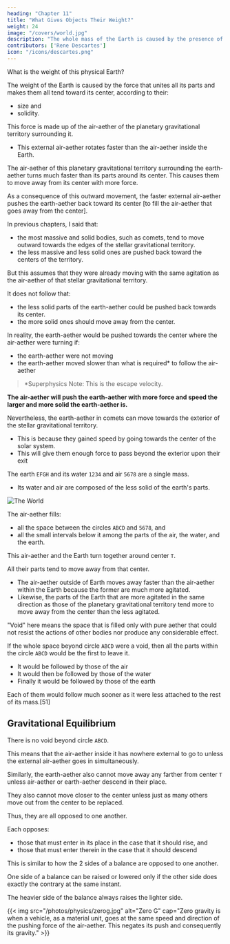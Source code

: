 ```yaml
---
heading: "Chapter 11"
title: "What Gives Objects Their Weight?"
weight: 24
image: "/covers/world.jpg"
description: "The whole mass of the Earth is caused by the presence of the moon, and also about some particular things that depend on that motion"
contributors: ['Rene Descartes']
icon: "/icons/descartes.png"
---
```




What is the weight of this physical Earth? 

The weight of the Earth is caused by the force that unites all its parts and makes them all tend toward its center, according to their:
- size and
- solidity.

This force is made up of the air-aether of the planetary gravitational territory surrounding it. 
- This external air-aether rotates faster than the air-aether inside the Earth.  

The air-aether of this planetary gravitational territory  surrounding the earth-aether turns much faster than its parts around its center. This causes them to move away from its center with more force. 

As a consequence of this outward movement, the faster external air-aether pushes the earth-aether back toward its center [to fill the air-aether that goes away from the center].


In previous chapters, I said that:
- the most massive and solid bodies, such as comets, tend to move outward towards the edges of the stellar gravitational territory. 
- the less massive and less solid ones are pushed back toward the centers of the territory. 

But this assumes that they were already moving with the same agitation as the air-aether of that stellar gravitational territory. 

It does not follow that:
- the less solid parts of the earth-aether could be pushed back towards its center.
- the more solid ones should move away from the center. 

In reality, the earth-aether would be pushed towards the center where the air-aether were turning if:
- the earth-aether were not moving
- the earth-aether moved slower than what is required* to follow the air-aether 

> *Superphysics Note: This is the escape velocity. 



**The air-aether will push the earth-aether with more force and speed the larger and more solid the earth-aether is.** 

Nevertheless, the earth-aether in comets can move towards the exterior of the stellar gravitational territory.
- This is because they gained speed by going towards the center of the solar system. 
- This will give them enough force to pass beyond the exterior upon their exit


The earth `EFGH` and its  water `1234` and air `5678` are a single mass.
- Its water and air are composed of the less solid of the earth's parts.

![The World](/graphics/physics/world-11.jpg)


The air-aether fills:
- all the space between the circles `ABCD` and `5678`, and
- all the small intervals below it among the parts of the air, the water, and the earth.

This air-aether and the Earth turn together around center `T`.

All their parts tend to move away from that center. 
- The air-aether outside of Earth moves away faster than the air-aether within the Earth because the former are much more agitated.
- Likewise, the parts of the Earth that are more agitated in the same direction as those of the planetary gravitational territory tend more to move away from the center than the less agitated.

"Void" here means the space that is filled only with pure aether that could not resist the actions of other bodies nor produce any considerable effect.

If the whole space beyond circle `ABCD` were a void, then all the parts within the circle `ABCD` would be the first to leave it. 
- It would be followed by those of the air
- It would then be followed by those of the water
- Finally it would be followed by those of the earth

Each of them would follow much sooner as it were less attached to the rest of its mass.[51] 

<!-- In the same way:
- a stone leaves a sling in which it is being moved as soon as one releases the cord
- the dust one throws on a top while it is turning immediately flies off from it in all directions. -->


## Gravitational Equilibrium

There is no void beyond circle `ABCD`.

This means that the air-aether inside it has nowhere external to go to unless the external air-aether goes in simultaneously.

<!-- 
d and where the parts of the heaven contained within that circle can go, unless at the same instant others completely like them enter in their place, 
 parts of the earth -->

Similarly, the earth-aether also cannot move away any farther from center `T` unless air-aether or earth-aether descend in their place.

 <!-- just as many parts of the heaven or other terrestrial parts as are needed to fill it.  -->
They also cannot move closer to the center unless just as many others move out from the center to be replaced. 
 <!-- rise in their stead.  -->

Thus, they are all opposed to one another. 

Each opposes:
- those that must enter in its place in the case that it should rise, and
- those that must enter therein in the case that it should descend

This is similar to how the 2 sides of a balance are opposed to one another. 

One side of a balance can be raised or lowered only if the other side does exactly the contrary at the same instant.


The heavier side of the balance always raises the lighter side. 


{{< img src="/photos/physics/zerog.jpg" alt="Zero G" cap="Zero gravity is when a vehicle, as a material unit, goes at the same speed and direction of the pushing force of the air-aether. This negates its push and consequently its gravity." >}}

 <!-- and causes the gravitational equilibrium to be attained inside the vehicle -->
